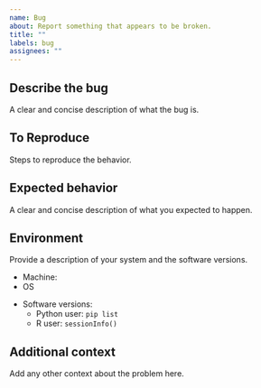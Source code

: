 ```yaml
---
name: Bug
about: Report something that appears to be broken.
title: ""
labels: bug
assignees: ""
---
```


## Describe the bug

A clear and concise description of what the bug is.

## To Reproduce

Steps to reproduce the behavior.

## Expected behavior

A clear and concise description of what you expected to happen.

## Environment

Provide a description of your system and the software versions.

- Machine:
- OS
* Software versions: 
    - Python user: `pip list`
    - R user: `sessionInfo()`

## Additional context

Add any other context about the problem here.

